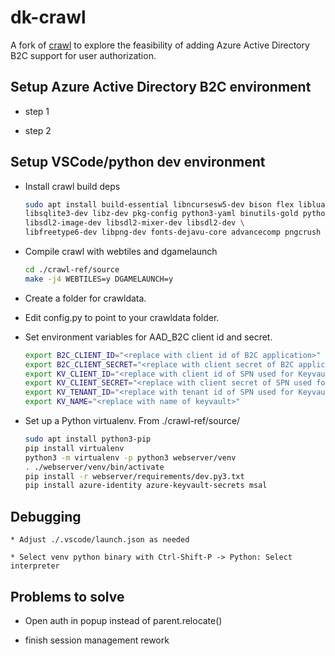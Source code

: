 # dk-crawl

A fork of [crawl](https://github.com/crawl/crawl.git) to explore the feasibility of adding Azure Active Directory B2C support for user authorization.

## Setup Azure Active Directory B2C environment

* step 1

* step 2

## Setup VSCode/python dev environment

* Install crawl build deps

    ```sh
    sudo apt install build-essential libncursesw5-dev bison flex liblua5.1-0-dev \
    libsqlite3-dev libz-dev pkg-config python3-yaml binutils-gold python-is-python3 \
    libsdl2-image-dev libsdl2-mixer-dev libsdl2-dev \
    libfreetype6-dev libpng-dev fonts-dejavu-core advancecomp pngcrush python3-pip
    ```

* Compile crawl with webtiles and dgamelaunch

    ```sh
    cd ./crawl-ref/source
    make -j4 WEBTILES=y DGAMELAUNCH=y
    ```

* Create a folder for crawldata.

* Edit config.py to point to your crawldata folder.

* Set environment variables for AAD_B2C client id and secret.

    ```sh
    export B2C_CLIENT_ID="<replace with client id of B2C application>"
    export B2C_CLIENT_SECRET="<replace with client secret of B2C application"
    export KV_CLIENT_ID="<replace with client id of SPN used for Keyvault authentication>"
    export KV_CLIENT_SECRET="<replace with client secret of SPN used for Keyvault authentication>"
    export KV_TENANT_ID="<replace with tenant id of SPN used for Keyvault authentication>"
    export KV_NAME="<replace with name of keyvault>"
    ```

* Set up a Python virtualenv. From ./crawl-ref/source/

    ```sh
    sudo apt install python3-pip
    pip install virtualenv
    python3 -m virtualenv -p python3 webserver/venv
    . ./webserver/venv/bin/activate
    pip install -r webserver/requirements/dev.py3.txt
    pip install azure-identity azure-keyvault-secrets msal
    ```

## Debugging

    * Adjust ./.vscode/launch.json as needed

    * Select venv python binary with Ctrl-Shift-P -> Python: Select interpreter

## Problems to solve

* Open auth in popup instead of parent.relocate()

* finish session management rework
